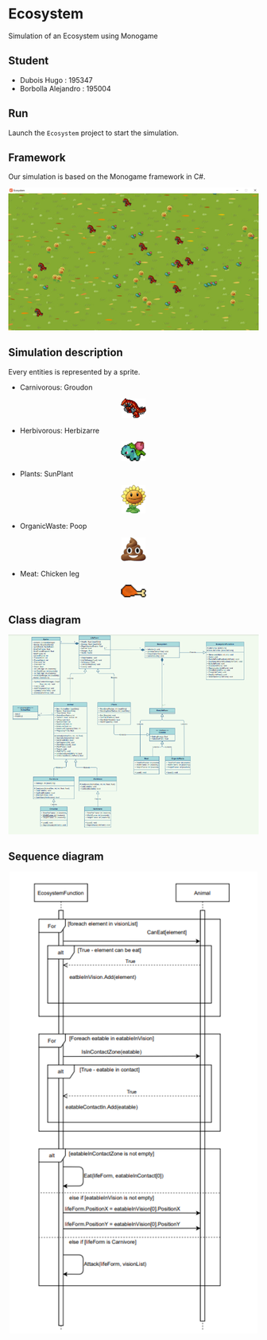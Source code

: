 # Ecosystem
Simulation of an Ecosystem using Monogame

## Student
* Dubois Hugo : 195347
* Borbolla Alejandro : 195004

## Run
Launch the `Ecosystem` project to start the simulation.

## Framework
Our simulation is based on the Monogame framework in C#.

<p align="center">
	<img src="./ecosystem_image.png" alt="Groudon" width="700">
</p>

## Simulation description
Every entities is represented by a sprite.
* Carnivorous: Groudon

<p align="center">
	<img src="./Ecosystem/Ecosystem/Content/Pictures/Groudon/Groudon0.png" alt="Groudon" width="50">
</p>

* Herbivorous: Herbizarre

<p align="center">
<img src="./Ecosystem/Ecosystem/Content/Pictures/Herbizarre/Herbizarre0.png" alt="Herbizarre" width="50">
</p>

* Plants: SunPlant
<p align="center">
	<img src="./Ecosystem/Ecosystem/Content/Pictures/Plants/Plant.png" alt="Plants" width="50" >
</p>

* OrganicWaste: Poop
<p align="center">
	<img src="./Ecosystem/Ecosystem/Content/Pictures/Poop/Poop0.png" alt="Poop" width="50" >
</p>

* Meat: Chicken leg
<p align="center">
	<img src="./Ecosystem/Ecosystem/Content/Pictures/Meat/Meat0.png" alt="Meat" width="50" >
</p>

## Class diagram
<p align="center">
	<a href="./Diagrams/ClassDiagram.pdf">
		<img src="./Diagrams/ClassDiagram.png" width="700">
	</a>
</p>

## Sequence diagram
<p align="center">
	<a href="./Diagrams/SequenceDiagram.pdf">
		<img src="./Diagrams/SequenceDiagram.png" width="500">
	</a>
</p>
